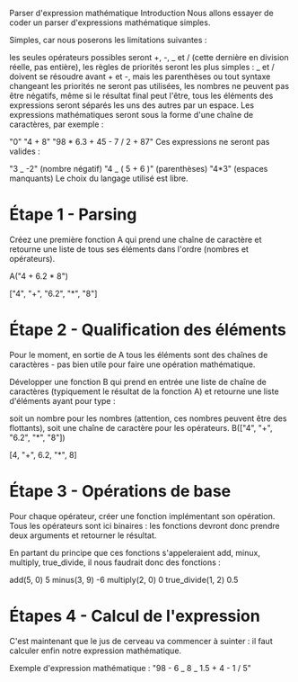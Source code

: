 Parser d'expression mathématique
Introduction
Nous allons essayer de coder un parser d'expressions mathématique simples.

Simples, car nous poserons les limitations suivantes :

les seules opérateurs possibles seront +, -, _ et / (cette dernière en division réelle, pas entière),
les règles de priorités seront les plus simples : _ et / doivent se résoudre avant + et -, mais les parenthèses ou tout syntaxe changeant les priorités ne seront pas utilisées,
les nombres ne peuvent pas être négatifs, même si le résultat final peut l'être,
tous les éléments des expressions seront séparés les uns des autres par un espace.
Les expressions mathématiques seront sous la forme d'une chaîne de caractères, par exemple :

"0"
"4 + 8"
"98 \* 6.3 + 45 - 7 / 2 + 87"
Ces expressions ne seront pas valides :

"3 _ -2" (nombre négatif)
"4 _ ( 5 + 6 )" (parenthèses)
"4\*3" (espaces manquants)
Le choix du langage utilisé est libre.

# Étape 1 - Parsing

Créez une première fonction A qui prend une chaîne de caractère et retourne une liste de tous ses éléments dans l'ordre (nombres et opérateurs).

A("4 + 6.2 \* 8")

["4", "+", "6.2", "*", "8"]

# Étape 2 - Qualification des éléments

Pour le moment, en sortie de A tous les éléments sont des chaînes de caractères - pas bien utile pour faire une opération mathématique.

Développer une fonction B qui prend en entrée une liste de chaîne de caractères (typiquement le résultat de la fonction A) et retourne une liste d'éléments ayant pour type :

soit un nombre pour les nombres (attention, ces nombres peuvent être des flottants),
soit une chaîne de caractère pour les opérateurs.
B(["4", "+", "6.2", "*", "8"])

[4, "+", 6.2, "*", 8]

# Étape 3 - Opérations de base

Pour chaque opérateur, créer une fonction implémentant son opération. Tous les opérateurs sont ici binaires : les fonctions devront donc prendre deux arguments et retourner le résultat.

En partant du principe que ces fonctions s'appeleraient add, minux, multiply, true_divide, il nous faudrait donc des fonctions :

add(5, 0)
5
minus(3, 9)
-6
multiply(2, 0)
0
true_divide(1, 2)
0.5

# Étapes 4 - Calcul de l'expression

C'est maintenant que le jus de cerveau va commencer à suinter : il faut calculer enfin notre expression mathématique.

Exemple d'expression mathématique : "98 - 6 _ 8 _ 1.5 + 4 - 1 / 5"
